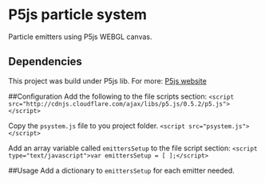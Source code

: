# P5js particle system
Particle emitters using P5js WEBGL canvas.

## Dependencies
This project was build under P5js lib.
For more: [P5js website](http://p5js.org)

##Configuration
Add the following to the file scripts section:
```<script src="http://cdnjs.cloudflare.com/ajax/libs/p5.js/0.5.2/p5.js"></script>```

Copy the `psystem.js` file to you project folder.
```<script src="psystem.js"></script>```

Add an array variable called `emittersSetup` to the file script section:
```<script type="text/javascript">var emittersSetup = [ ];</script>```

##Usage
Add a dictionary to `emittersSetup` for each emitter needed.

